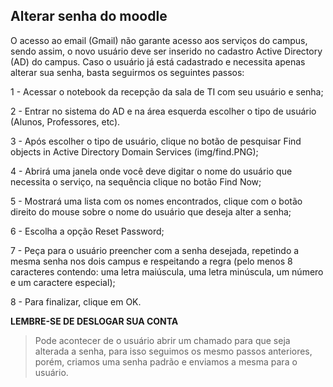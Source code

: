 ## Alterar senha do moodle

O acesso ao email (Gmail) não garante acesso aos serviços do campus, sendo assim, o novo usuário deve ser inserido no cadastro Active Directory (AD) do campus. Caso o usuário já está cadastrado e necessita apenas 
alterar sua senha, basta seguirmos os seguintes passos:

1 - Acessar o notebook da recepção da sala de TI com seu usuário e senha;

2 - Entrar no sistema do AD e na área esquerda escolher o tipo de usuário (Alunos, Professores, etc).

3 - Após escolher o tipo de usuário, clique no botão de pesquisar Find objects in Active Directory Domain Services (img/find.PNG);

4 - Abrirá uma janela onde você deve digitar o nome do usuário que necessita o serviço, na sequência clique no botão Find Now;

5 - Mostrará uma lista com os nomes encontrados, clique com o botão direito do mouse sobre o nome do usuário que deseja alter a senha;

6 - Escolha a opção Reset Password;

7 - Peça para o usuário preencher com a senha desejada, repetindo a mesma senha nos dois campus e respeitando a regra (pelo menos 8 caracteres contendo: uma letra maiúscula, uma letra minúscula, um número e um caractere especial);

8 - Para finalizar, clique em OK.

**LEMBRE-SE DE DESLOGAR SUA CONTA**



> Pode acontecer de o usuário abrir um chamado para que seja alterada a senha, para isso seguimos os mesmo passos anteriores, porém, criamos uma senha padrão e enviamos a mesma para o usuário.
